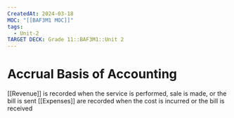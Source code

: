 ```yaml
---
CreatedAt: 2024-03-18
MOC: "[[BAF3M1 MOC]]"
tags:
  - Unit-2
TARGET DECK: Grade 11::BAF3M1::Unit 2
---
```


# Accrual Basis of Accounting
[[Revenue]] is recorded when the service is performed, sale is made, or the bill is sent [[Expenses]] are recorded when the cost is incurred or the bill is received
